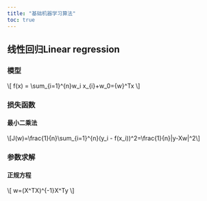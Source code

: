```yaml
---
title: "基础机器学习算法"
toc: true
---
```


## 线性回归Linear regression

### 模型
\\[ f(x) = \sum_{i=1}^{n}w_i x_{i}+w_0={w}^Tx \\]

### 损失函数
#### 最小二乘法
\\[J(w)=\frac{1}{n}\sum_{i=1}^{n}(y_i - f(x_i))^2=\frac{1}{n}\|y-Xw\|^2\\]

### 参数求解
#### 正规方程
\\[ w=(X^TX)^{-1}X^Ty \\]